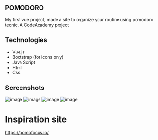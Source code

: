 ## POMODORO
My first vue project, made a site to organize your routine using pomodoro tecnic.
A CodeAcademy project

## Technologies
- Vue.js
- Bootstrap (for icons only)
- Java Script
- Html
- Css

## Screenshots
![image](https://github.com/user-attachments/assets/4fc24660-a871-4d4b-adff-0736c8c3de94)
![image](https://github.com/user-attachments/assets/8edf4c1d-a912-4308-b803-5f7a1b0ec7df)
![image](https://github.com/user-attachments/assets/697266af-7d07-4355-9cd5-9a9fdb9b97e6)
![image](https://github.com/user-attachments/assets/0169da36-c8cd-499a-b5a4-a0ea4b1f9b70)

# Inspiration site
https://pomofocus.io/
